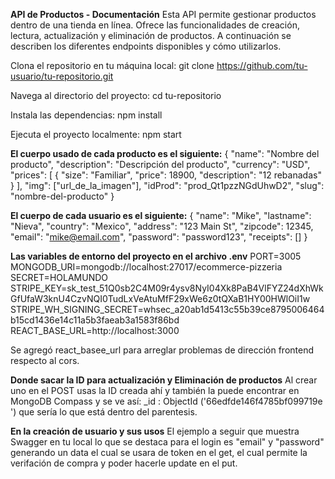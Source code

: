 **API de Productos - Documentación**
Esta API permite gestionar productos dentro de una tienda en línea. Ofrece las funcionalidades de creación, lectura, actualización y eliminación de productos. A continuación se describen los diferentes endpoints disponibles y cómo utilizarlos.

Clona el repositorio en tu máquina local:
git clone https://github.com/tu-usuario/tu-repositorio.git

Navega al directorio del proyecto:
cd tu-repositorio

Instala las dependencias:
npm install

Ejecuta el proyecto localmente:
npm start


**El cuerpo usado de cada producto es el siguiente:**
{
  "name": "Nombre del producto",
  "description": "Descripción del producto",
  "currency": "USD",
  "prices": [
    {
      "size": "Familiar",
      "price": 18900,
      "description": "12 rebanadas"
    }
  ],
  "img": ["url_de_la_imagen"],
  "idProd": "prod_Qt1pzzNGdUhwD2",
  "slug": "nombre-del-producto"
}


**El cuerpo de cada usuario es el siguiente:**
{
  "name": "Mike",
  "lastname": "Nieva",
  "country": "Mexico",
  "address": "123 Main St",
  "zipcode": 12345,
  "email": "mike@email.com",
  "password": "password123",
  "receipts": []
}

**Las variables de entorno del proyecto en el archivo .env**
PORT=3005
MONGODB_URI=mongodb://localhost:27017/ecommerce-pizzeria
SECRET=HOLAMUNDO
STRIPE_KEY=sk_test_51Q0sb2C4M09r4ysv8NyI04Xk8PaB4VlFYZ24dXhWkGfUfaW3knU4CzvNQI0TudLxVeAtuMfF29xWe6z0tQXaB1HY00HWlOiI1w
STRIPE_WH_SIGNING_SECRET=whsec_a20ab1d5413c55b39ce8795006464b15cd1436e14c11a5b3faeab3a1583f86bd
REACT_BASE_URL=http://localhost:3000

Se agregó react_basee_url para arreglar problemas de dirección frontend respecto al cors.

**Donde sacar la ID para actualización y Eliminación de productos**
Al crear uno en el POST usas la ID creada ahí y también la puede encontrar en MongoDB Compass y se ve así:  _id : ObjectId ('66edfde146f4785bf099719e ') que sería lo que está dentro del parentesis.

**En la creación de usuario y sus usos**
El ejemplo a seguir que muestra Swagger en tu local lo que se destaca para el login es "email" y "password" generando un data el cual se usara de token en el get, el cual permite la verifación de compra y poder hacerle update en el put.